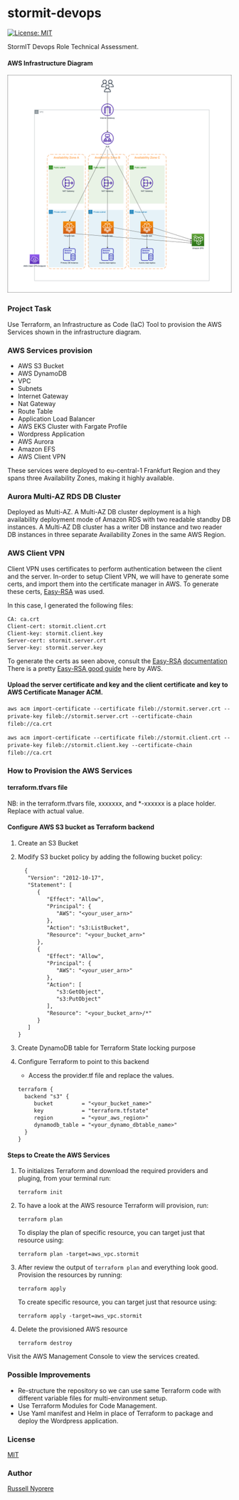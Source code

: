 # stormit-devops
[![License: MIT](https://img.shields.io/badge/License-MIT-yellow.svg)](https://opensource.org/licenses/MIT)

StormIT Devops Role Technical Assessment.


#### AWS Infrastructure Diagram

![img-1](stormit-infra.png)

### Project Task
Use Terraform, an Infrastructure as Code (IaC) Tool to provision the AWS Services shown in the infrastructure diagram.

### AWS Services provision
* AWS S3 Bucket
* AWS DynamoDB
* VPC 
* Subnets
* Internet Gateway
* Nat Gateway
* Route Table
* Application Load Balancer
* AWS EKS Cluster with Fargate Profile
* Wordpress Application 
* AWS Aurora
* Amazon EFS
* AWS Client VPN

These services were deployed to eu-central-1 Frankfurt Region and they spans three Availability Zones, making it highly available.

### Aurora Multi-AZ RDS DB Cluster
Deployed as Multi-AZ. A Multi-AZ DB cluster deployment is a high availability deployment mode of Amazon RDS with two readable standby DB instances. A Multi-AZ DB cluster has a writer DB instance and two reader DB instances in three separate Availability Zones in the same AWS Region.

### AWS Client VPN
Client VPN uses certificates to perform authentication between the client and the server. 
In-order to setup Client VPN, we will have to generate some certs, and import them into the certificate manager in AWS.
To generate these certs, [Easy-RSA](https://github.com/OpenVPN/easy-rsa) was used.

In this case, I generated the following files:
```
CA: ca.crt
Client-cert: stormit.client.crt
Client-key: stormit.client.key
Server-cert: stormit.server.crt
Server-key: stormit.server.key
```

To generate the certs as seen above, consult the [Easy-RSA](https://github.com/OpenVPN/easy-rsa) [documentation](https://github.com/OpenVPN/easy-rsa/blob/master/README.quickstart.md) 
There is a pretty [Easy-RSA good guide](https://docs.aws.amazon.com/vpn/latest/clientvpn-admin/client-authentication.html#mutual) here by AWS.

#### Upload the server certificate and key and the client certificate and key to AWS Certificate Manager ACM.
`aws acm import-certificate --certificate fileb://stormit.server.crt --private-key fileb://stormit.server.crt --certificate-chain fileb://ca.crt`

`aws acm import-certificate --certificate fileb://stormit.client.crt --private-key fileb://stormit.client.key --certificate-chain fileb://ca.crt`

### How to Provision the AWS Services

#### terraform.tfvars file
NB: in the terraform.tfvars file, xxxxxxx, and *-xxxxxx is a place holder. Replace with actual value.

#### Configure AWS S3 bucket as Terraform backend
1. Create an S3 Bucket
2. Modify S3 bucket policy by adding the following bucket policy:
   ```
     {
      "Version": "2012-10-17",
      "Statement": [
         {
            "Effect": "Allow",
            "Principal": {
               "AWS": "<your_user_arn>"
            },
            "Action": "s3:ListBucket",
            "Resource": "<your_bucket_arn>"
         },
         {
            "Effect": "Allow",
            "Principal": {
               "AWS": "<your_user_arn>"
            },
            "Action": [
               "s3:GetObject",
               "s3:PutObject"
            ],
            "Resource": "<your_bucket_arn>/*"
         }
      ]
   }
   ```

3.  Create DynamoDB table for Terraform State locking purpose
4.  Configure Terraform to point to this backend
    *  Access the provider.tf file and replace the values.
  
  
    ```
    terraform {
      backend "s3" {
         bucket         = "<your_bucket_name>"
         key            = "terraform.tfstate"
         region         = "<your_aws_region>"
         dynamodb_table = "<your_dynamo_dbtable_name>"
      }
    }
    ```
   
#### Steps to Create the AWS Services
1. To initializes Terraform and download the required providers and pluging, from your terminal run:
   ```
   terraform init
   ```
2. To have a look at the AWS resource Terraform will provision, run:
   ```
   terraform plan
   ```
   To display the plan of specific resource, you can target just that resource using:

   ```
   terraform plan -target=aws_vpc.stormit
   ```
3. After review the output of `terraform plan` and everything look good. Provision the resources by running:
   ```
   terraform apply
   ```
   To create specific resource, you can target just that resource using:

   ```
   terraform apply -target=aws_vpc.stormit

4. Delete the provisioned AWS resource
   ```
   terraform destroy
   ```

Visit the AWS Management Console to view the services created.
### Possible Improvements
* Re-structure the repository so we can use same Terraform code with different variable files for multi-environment setup.
* Use Terraform Modules for Code Management.
* Use Yaml manifest and Helm in place of Terraform to package and deploy the Wordpress application.


### License

[MIT](https://opensource.org/licenses/MIT)

### Author

[Russell Nyorere](https://neorusse.github.io/)